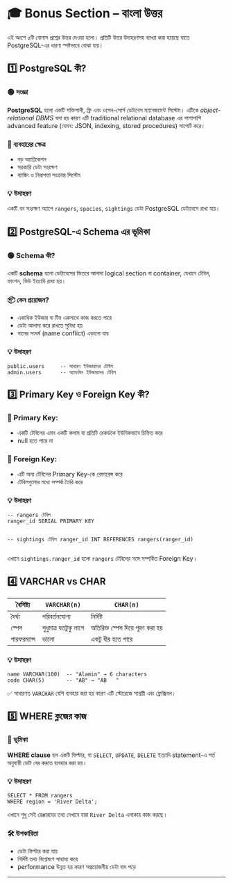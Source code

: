 <h1>🎓 Bonus Section – বাংলা উত্তর</h1>

<p>এই অংশে ৫টি বোনাস প্রশ্নের উত্তর দেওয়া হলো। প্রতিটি উত্তর উদাহরণসহ ব্যাখ্যা করা হয়েছে যাতে PostgreSQL-এর ধারণা স্পষ্টভাবে বোঝা যায়।</p>

<h2>1️⃣ PostgreSQL কী?</h2>

<h3>🟢 সংজ্ঞা</h3>
<p><strong>PostgreSQL</strong> হলো একটি শক্তিশালী, ফ্রি এবং ওপেন-সোর্স ডেটাবেস ম্যানেজমেন্ট সিস্টেম। এটিকে <em>object-relational DBMS</em> বলা হয় কারণ এটি traditional relational database এর পাশাপাশি advanced feature (যেমন: JSON, indexing, stored procedures) সাপোর্ট করে।</p>

<h3>🧩 ব্যবহারের ক্ষেত্র</h3>
<ul>
  <li>বড় অ্যাপ্লিকেশন</li>
  <li>সরকারি ডেটা সংরক্ষণ</li>
  <li>ব্যাঙ্কিং ও নিরাপত্তা সংক্রান্ত সিস্টেম</li>
</ul>

<h3>💡 উদাহরণ</h3>
<p>একটি বন সংরক্ষণ অ্যাপে <code>rangers</code>, <code>species</code>, <code>sightings</code> ডেটা PostgreSQL ডেটাবেসে রাখা যায়।</p>

<h2>2️⃣ PostgreSQL-এ Schema এর ভূমিকা</h2>

<h3>🟢 Schema কী?</h3>
<p>একটি <strong>schema</strong> হলো ডেটাবেসের ভিতরে আলাদা logical section বা container, যেখানে টেবিল, ফাংশন, ভিউ ইত্যাদি রাখা হয়।</p>

<h3>📦 কেন প্রয়োজন?</h3>
<ul>
  <li>একাধিক ইউজার বা টিম একসাথে কাজ করতে পারে</li>
  <li>ডেটা আলাদা করে রাখতে সুবিধা হয়</li>
  <li>নামের সংঘর্ষ (name conflict) এড়ানো যায়</li>
</ul>

<h3>💡 উদাহরণ</h3>
<pre><code>public.users     -- সাধারণ ইউজারদের টেবিল
admin.users      -- অ্যাডমিন ইউজারদের টেবিল
</code></pre>

<h2>3️⃣ Primary Key ও Foreign Key কী?</h2>

<h3>🔑 Primary Key:</h3>
<ul>
  <li>একটি টেবিলের এমন একটি কলাম যা প্রতিটি রেকর্ডকে ইউনিকভাবে চিহ্নিত করে</li>
  <li>null হতে পারে না</li>
</ul>

<h3>🔗 Foreign Key:</h3>
<ul>
  <li>এটি অন্য টেবিলের Primary Key-কে রেফারেন্স করে</li>
  <li>টেবিলগুলোর মধ্যে সম্পর্ক তৈরি করে</li>
</ul>

<h3>💡 উদাহরণ</h3>
<pre><code>-- rangers টেবিল
ranger_id SERIAL PRIMARY KEY

-- sightings টেবিল
ranger_id INT REFERENCES rangers(ranger_id)
</code></pre>

<p>এখানে <code>sightings.ranger_id</code> হলো <code>rangers</code> টেবিলের সঙ্গে সম্পর্কিত Foreign Key।</p>

<h2>4️⃣ VARCHAR vs CHAR</h2>

<table>
  <thead>
    <tr>
      <th>বৈশিষ্ট্য</th>
      <th><code>VARCHAR(n)</code></th>
      <th><code>CHAR(n)</code></th>
    </tr>
  </thead>
  <tbody>
    <tr>
      <td>দৈর্ঘ্য</td>
      <td>পরিবর্তনযোগ্য</td>
      <td>নির্দিষ্ট</td>
    </tr>
    <tr>
      <td>স্পেস</td>
      <td>শুধুমাত্র যতটুকু লাগে</td>
      <td>অতিরিক্ত স্পেস দিয়ে পূরণ করা হয়</td>
    </tr>
    <tr>
      <td>পারফরম্যান্স</td>
      <td>ভালো</td>
      <td>একটু ধীর হতে পারে</td>
    </tr>
  </tbody>
</table>

<h3>💡 উদাহরণ</h3>
<pre><code>name VARCHAR(100)  -- "Alamin" → 6 characters
code CHAR(5)       -- "AB" → "AB   "
</code></pre>

<p>✅ সাধারণত <code>VARCHAR</code> বেশি ব্যবহার করা হয় কারণ এটি স্টোরেজে সাশ্রয়ী এবং ফ্লেক্সিবল।</p>

<h2>5️⃣ WHERE ক্লজের কাজ</h2>

<h3>🎯 ভূমিকা</h3>
<p><strong>WHERE clause</strong> হল একটি ফিল্টার, যা <code>SELECT</code>, <code>UPDATE</code>, <code>DELETE</code> ইত্যাদি statement-এ শর্ত অনুযায়ী ডেটা বের করতে ব্যবহার করা হয়।</p>

<h3>💡 উদাহরণ</h3>
<pre><code>SELECT * FROM rangers
WHERE region = 'River Delta';
</code></pre>

<p>এখানে শুধু সেই রেঞ্জারদের তথ্য দেখাবে যারা <code>River Delta</code> এলাকায় কাজ করছে।</p>

<h3>🛠️ উপকারিতা</h3>
<ul>
  <li>ডেটা ফিল্টার করা যায়</li>
  <li>নির্দিষ্ট তথ্য বিশ্লেষণে সাহায্য করে</li>
  <li>performance উন্নত হয় কারণ অপ্রয়োজনীয় ডেটা বাদ পড়ে</li>
</ul>

<hr>


